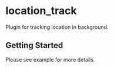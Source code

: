 # location_track

Plugin for tracking location in background.

## Getting Started

Please see example for more details.
